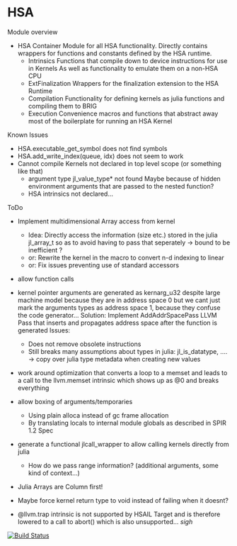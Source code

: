 # HSA

Module overview
*   HSA
    Container Module for all HSA functionality.
    Directly contains wrappers for functions and constants defined by the HSA runtime.
    +   Intrinsics
        Functions that compile down to device instructions for use in Kernels
        As well as functionality to emulate them on a non-HSA CPU
    +   ExtFinalization
        Wrappers for the finalization extension to the HSA Runtime
    +   Compilation
        Functionality for defining kernels as julia functions and compiling them to BRIG
    +   Execution
        Convenience macros and functions that abstract away most of the boilerplate for running an HSA Kernel

Known Issues
*   HSA.executable\_get\_symbol does not find symbols
*   HSA.add\_write\_index(queue, idx) does not seem to work
*   Cannot compile Kernels not declared in top level scope (or something like that)
    +   argument type jl\_value\_type\* not found
        Maybe because of hidden environment arguments that are passed to the nested function?
    +   HSA intrinsics not declared...

ToDo
*   Implement multidimensional Array access from kernel
    -   Idea: Directly access the information (size etc.) stored in the julia
        jl\_array\_t so as to avoid having to pass that seperately
        -> bound to be inefficient ?
    -   or: Rewrite the kernel in the macro to convert n-d indexing to linear
    -   or: Fix issues preventing use of standard accessors
*   allow function calls
*   kernel pointer arguments are generated as kernarg\_u32 despite large machine model
    because they are in address space 0 but we cant just mark the arguments types 
    as address space 1, because they confuse the code generator...
    Solution: Implement AddAddrSpacePass LLVM Pass that inserts and propagates
    address space after the function is generated
    Issues:
    -   Does not remove obsolete instructions
    -   Still breaks many assumptions about types in julia: 
        jl_is_datatype, ....
        -> copy over julia type metadata when creating new values
*   work around optimization that converts a loop to a memset
    and leads to a call to the llvm.memset intrinsic which shows up as @0 
    and breaks everything

*   allow boxing of arguments/temporaries
    -   Using plain alloca instead of gc frame allocation
    -   By translating locals to internal module globals as described in SPIR
        1.2 Spec

*   generate a functional jlcall\_wrapper to allow calling kernels directly from julia
    -   How do we pass range information? (additional arguments, some kind of context...)

*   Julia Arrays are Column first!

*   Maybe force kernel return type to void instead of failing when it doesnt?

*   @llvm.trap intrinsic is not supported by HSAIL Target and is therefore
    lowered to a call to abort() which is also unsupported... *sigh*

[![Build Status](https://travis-ci.org/rollingthunder/HSA.jl.svg?branch=master)](https://travis-ci.org/rollingthunder/HSA.jl)
